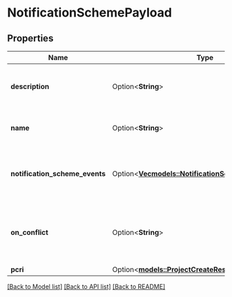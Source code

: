 # NotificationSchemePayload

## Properties

Name | Type | Description | Notes
------------ | ------------- | ------------- | -------------
**description** | Option<**String**> | The description of the notification scheme | [optional]
**name** | Option<**String**> | The name of the notification scheme | [optional]
**notification_scheme_events** | Option<[**Vec<models::NotificationSchemeEventPayload>**](NotificationSchemeEventPayload.md)> | The events and notifications for the notification scheme | [optional]
**on_conflict** | Option<**String**> | The strategy to use when there is a conflict with an existing entity | [optional]
**pcri** | Option<[**models::ProjectCreateResourceIdentifier**](ProjectCreateResourceIdentifier.md)> |  | [optional]

[[Back to Model list]](../README.md#documentation-for-models) [[Back to API list]](../README.md#documentation-for-api-endpoints) [[Back to README]](../README.md)


